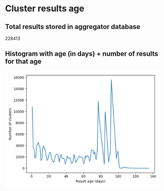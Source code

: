 # Cluster results age

## Total results stored in aggregator database

228413

## Histogram with age (in days) + number of results for that age

![Statistic](cluster_result_age.png)
